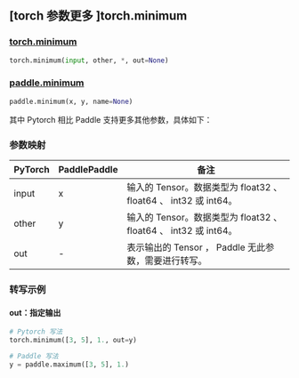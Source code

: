 ## [torch 参数更多 ]torch.minimum

### [torch.minimum](https://pytorch.org/docs/stable/generated/torch.minimum.html#torch.minimum)

```python
torch.minimum(input, other, *, out=None)
```

### [paddle.minimum](https://www.paddlepaddle.org.cn/documentation/docs/zh/api/paddle/minimum_cn.html)

```python
paddle.minimum(x, y, name=None)
```

其中 Pytorch 相比 Paddle 支持更多其他参数，具体如下：
### 参数映射
| PyTorch       | PaddlePaddle | 备注                                                   |
| ------------- | ------------ | ------------------------------------------------------ |
| input         | x            | 输入的 Tensor。数据类型为 float32 、 float64 、 int32 或 int64。|
| other         | y            | 输入的 Tensor。数据类型为 float32 、 float64 、 int32 或 int64。  |
| out           | -            | 表示输出的 Tensor ， Paddle 无此参数，需要进行转写。    |


### 转写示例
#### out：指定输出
```python
# Pytorch 写法
torch.minimum([3, 5], 1., out=y)

# Paddle 写法
y = paddle.maximum([3, 5], 1.)
```
